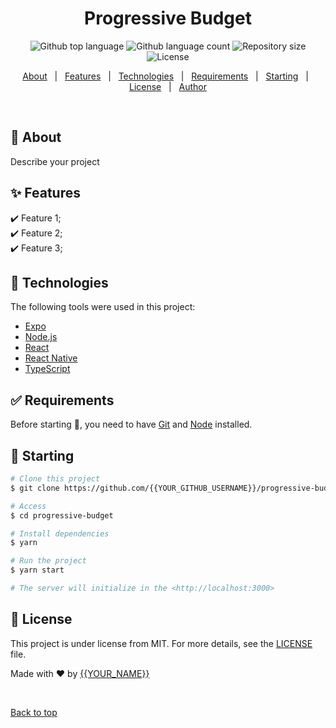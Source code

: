 <h1 align="center">Progressive Budget</h1>

<p align="center">
  <img alt="Github top language" src="https://img.shields.io/github/languages/top/{{YOUR_GITHUB_USERNAME}}/progressive-budget?color=56BEB8">

  <img alt="Github language count" src="https://img.shields.io/github/languages/count/{{YOUR_GITHUB_USERNAME}}/progressive-budget?color=56BEB8">

  <img alt="Repository size" src="https://img.shields.io/github/repo-size/{{YOUR_GITHUB_USERNAME}}/progressive-budget?color=56BEB8">

  <img alt="License" src="https://img.shields.io/github/license/{{YOUR_GITHUB_USERNAME}}/progressive-budget?color=56BEB8">

  <!-- <img alt="Github issues" src="https://img.shields.io/github/issues/{{YOUR_GITHUB_USERNAME}}/progressive-budget?color=56BEB8" /> -->

  <!-- <img alt="Github forks" src="https://img.shields.io/github/forks/{{YOUR_GITHUB_USERNAME}}/progressive-budget?color=56BEB8" /> -->

  <!-- <img alt="Github stars" src="https://img.shields.io/github/stars/{{YOUR_GITHUB_USERNAME}}/progressive-budget?color=56BEB8" /> -->
</p>

<!-- Status -->

<!-- <h4 align="center"> 
	🚧  Progressive Budget 🚀 Under construction...  🚧
</h4> 

<hr> -->

<p align="center">
  <a href="#dart-about">About</a> &#xa0; | &#xa0; 
  <a href="#sparkles-features">Features</a> &#xa0; | &#xa0;
  <a href="#rocket-technologies">Technologies</a> &#xa0; | &#xa0;
  <a href="#white_check_mark-requirements">Requirements</a> &#xa0; | &#xa0;
  <a href="#checkered_flag-starting">Starting</a> &#xa0; | &#xa0;
  <a href="#memo-license">License</a> &#xa0; | &#xa0;
  <a href="https://github.com/{{YOUR_GITHUB_USERNAME}}" target="_blank">Author</a>
</p>

<br>

## :dart: About ##

Describe your project

## :sparkles: Features ##

:heavy_check_mark: Feature 1;\
:heavy_check_mark: Feature 2;\
:heavy_check_mark: Feature 3;

## :rocket: Technologies ##

The following tools were used in this project:

- [Expo](https://expo.io/)
- [Node.js](https://nodejs.org/en/)
- [React](https://pt-br.reactjs.org/)
- [React Native](https://reactnative.dev/)
- [TypeScript](https://www.typescriptlang.org/)

## :white_check_mark: Requirements ##

Before starting :checkered_flag:, you need to have [Git](https://git-scm.com) and [Node](https://nodejs.org/en/) installed.

## :checkered_flag: Starting ##

```bash
# Clone this project
$ git clone https://github.com/{{YOUR_GITHUB_USERNAME}}/progressive-budget

# Access
$ cd progressive-budget

# Install dependencies
$ yarn

# Run the project
$ yarn start

# The server will initialize in the <http://localhost:3000>
```

## :memo: License ##

This project is under license from MIT. For more details, see the [LICENSE](LICENSE.md) file.


Made with :heart: by <a href="https://github.com/{{YOUR_GITHUB_USERNAME}}" target="_blank">{{YOUR_NAME}}</a>

&#xa0;

<a href="#top">Back to top</a>
